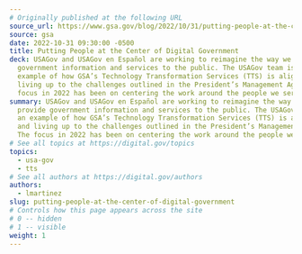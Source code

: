 ```yaml
---
# Originally published at the following URL
source_url: https://www.gsa.gov/blog/2022/10/31/putting-people-at-the-center-of-digital-government
source: gsa
date: 2022-10-31 09:30:00 -0500
title: Putting People at the Center of Digital Government
deck: USAGov and USAGov en Español are working to reimagine the way we provide
  government information and services to the public. The USAGov team is an
  example of how GSA’s Technology Transformation Services (TTS) is aligning and
  living up to the challenges outlined in the President’s Management Agenda. The
  focus in 2022 has been on centering the work around the people we serve.
summary: USAGov and USAGov en Español are working to reimagine the way we
  provide government information and services to the public. The USAGov team is
  an example of how GSA’s Technology Transformation Services (TTS) is aligning
  and living up to the challenges outlined in the President’s Management Agenda.
  The focus in 2022 has been on centering the work around the people we serve.
# See all topics at https://digital.gov/topics
topics:
  - usa-gov
  - tts
# See all authors at https://digital.gov/authors
authors:
  - lmartinez
slug: putting-people-at-the-center-of-digital-government
# Controls how this page appears across the site
# 0 -- hidden
# 1 -- visible
weight: 1
---
```

